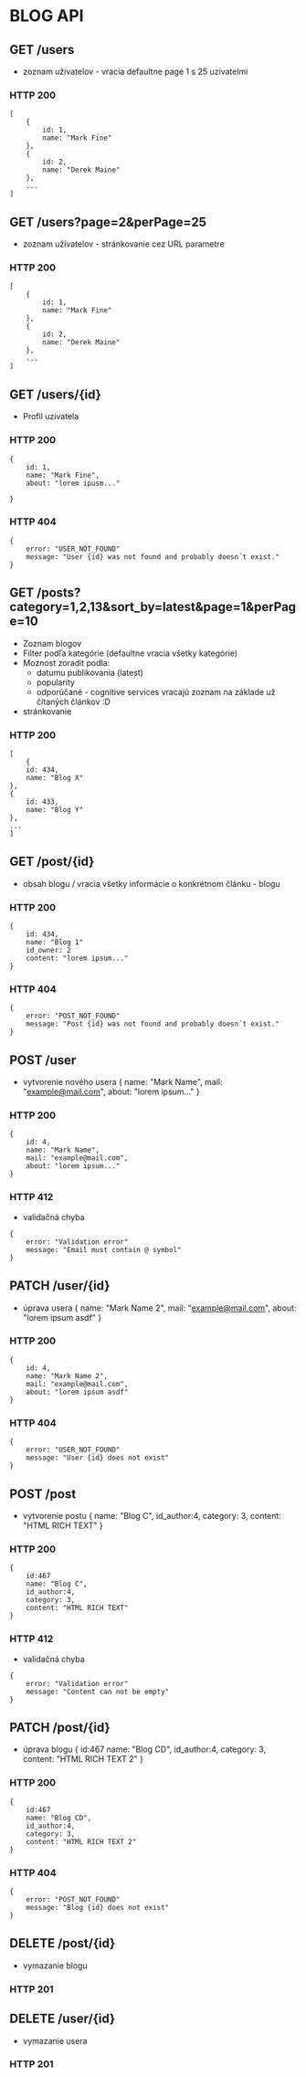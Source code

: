 # BLOG API

## GET /users
- zoznam užívatelov - vracia defaultne page 1 s 25 uzivatelmi
### HTTP 200

```
[
    {
        id: 1,
        name: "Mark Fine"
    },
    {
        id: 2,
        name: "Derek Maine"
    },
    ...
]
```

## GET /users?page=2&perPage=25
- zoznam užívatelov - stránkovanie cez URL parametre
### HTTP 200

```
[
    {
        id: 1,
        name: "Mark Fine"
    },
    {
        id: 2,
        name: "Derek Maine"
    },
    ...
]
```

## GET /users/{id}
- Profil uzivatela

### HTTP 200

```
{
    id: 1,
    name: "Mark Fine",
    about: "lorem ipusm..."

}

```
### HTTP 404
```
{
    error: "USER_NOT_FOUND"
    message: "User {id} was not found and probably doesn´t exist."
}
```

## GET /posts?category=1,2,13&sort_by=latest&page=1&perPage=10
- Zoznam blogov
- Filter podľa kategórie (defaultne vracia všetky kategórie)
- Moznost zoradit podla:
    - datumu publikovania (latest)
    - popularity
    - odporúčané - cognitive services vracajú zoznam na základe už čítaných článkov :D
- stránkovanie

### HTTP 200

```
[
    {
    id: 434,
    name: "Blog X"
},
{
    id: 433,
    name: "Blog Y"
},
...
]
```
## GET /post/{id}
- obsah blogu / vracia všetky informácie o konkrétnom článku - blogu

### HTTP 200

```
{
    id: 434,
    name: "Blog 1"
    id_owner: 2
    content: "lorem ipsum..."
}

```
### HTTP 404
```
{
    error: "POST_NOT_FOUND"
    message: "Post {id} was not found and probably doesn´t exist."
}
```




## POST /user
- vytvorenie nového usera
{
    name: "Mark Name",
    mail: "example@mail.com",
    about: "lorem ipsum..."
}

### HTTP 200

```
{
    id: 4,
    name: "Mark Name",
    mail: "example@mail.com",
    about: "lorem ipsum..."
}

```
### HTTP 412
- validačná chyba
```
{
    error: "Validation error"
    message: "Email must contain @ symbol"
}
```

## PATCH /user/{id}
- úprava usera
{
    name: "Mark Name 2",
    mail: "example@mail.com",
    about: "lorem ipsum asdf"
}

### HTTP 200

```
{
    id: 4,
    name: "Mark Name 2",
    mail: "example@mail.com",
    about: "lorem ipsum asdf"
}

```
### HTTP 404

```
{
    error: "USER_NOT_FOUND"
    message: "User {id} does not exist"
}
```
## POST /post
- vytvorenie postu
{
    name: "Blog C",
    id_author:4,
    category: 3,
    content: "HTML RICH TEXT"
}

### HTTP 200

```
{
    id:467
    name: "Blog C",
    id_author:4,
    category: 3,
    content: "HTML RICH TEXT"
}

```
### HTTP 412
- validačná chyba
```
{
    error: "Validation error"
    message: "Content can not be empty"
}
```

## PATCH /post/{id}
- úprava blogu
{
    id:467
    name: "Blog CD",
    id_author:4,
    category: 3,
    content: "HTML RICH TEXT 2"
}

### HTTP 200

```
{
    id:467
    name: "Blog CD",
    id_author:4,
    category: 3,
    content: "HTML RICH TEXT 2"
}
```
### HTTP 404

```
{
    error: "POST_NOT_FOUND"
    message: "Blog {id} does not exist"
}
```

## DELETE /post/{id}
- vymazanie blogu


### HTTP 201


## DELETE /user/{id}
- vymazanie usera


### HTTP 201
